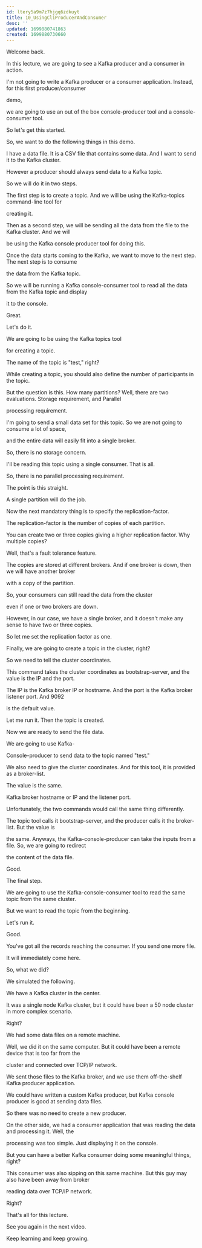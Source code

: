 ```yaml
---
id: ltery5a9m7z7hjgq6zdkuyt
title: 10_UsingCliProducerAndConsumer
desc: ''
updated: 1699880741863
created: 1699880730660
---
```


Welcome back.

In this lecture, we are going to see a Kafka producer and a consumer in action.

I'm not going to write a Kafka producer or a consumer application. Instead, for this first producer/consumer

demo,

we are going to use an out of the box console-producer tool and a console-consumer tool.

So let's get this started.

So, we want to do the following things in this demo.

I have a data file. It is a CSV file that contains some data. And I want to send it to the Kafka cluster.

However a producer should always send data to a Kafka topic.

So we will do it in two steps.

The first step is to create a topic. And we will be using the Kafka-topics command-line tool for

creating it.

Then as a second step, we will be sending all the data from the file to the Kafka cluster. And we will

be using the Kafka console producer tool for doing this.

Once the data starts coming to the Kafka, we want to move to the next step. The next step is to consume

the data from the Kafka topic.

So we will be running a Kafka console-consumer tool to read all the data from the Kafka topic and display

it to the console.

Great.

Let's do it.

We are going to be using the Kafka topics tool

for creating a topic.

The name of the topic is "test," right?

While creating a topic, you should also define the number of participants in the topic.

But the question is this. How many partitions? Well, there are two evaluations. Storage requirement, and Parallel

processing requirement.

I'm going to send a small data set for this topic. So we are not going to consume a lot of space,

and the entire data will easily fit into a single broker.

So, there is no storage concern.

I'll be reading this topic using a single consumer. That is all.

So, there is no parallel processing requirement.

The point is this straight.

A single partition will do the job.

Now the next mandatory thing is to specify the replication-factor.

The replication-factor is the number of copies of each partition.

You can create two or three copies giving a higher replication factor. Why multiple copies?

Well, that's a fault tolerance feature.

The copies are stored at different brokers. And if one broker is down, then we will have another broker

with a copy of the partition.

So, your consumers can still read the data from the cluster

even if one or two brokers are down.

However, in our case, we have a single broker, and it doesn't make any sense to have two or three copies.

So let me set the replication factor as one.

Finally, we are going to create a topic in the cluster, right?

So we need to tell the cluster coordinates.

This command takes the cluster coordinates as bootstrap-server, and the value is the IP and the port.

The IP is the Kafka broker IP or hostname. And the port is the Kafka broker listener port. And 9092

is the default value.

Let me run it. Then the topic is created.

Now we are ready to send the file data.

We are going to use Kafka-

Console-producer to send data to the topic named "test."

We also need to give the cluster coordinates. And for this tool, it is provided as a broker-list.

The value is the same.

Kafka broker hostname or IP and the listener port.

Unfortunately, the two commands would call the same thing differently.

The topic tool calls it bootstrap-server, and the producer calls it the broker-list. But the value is

the same. Anyways, the Kafka-console-producer can take the inputs from a file. So, we are going to redirect

the content of the data file.

Good.

The final step.

We are going to use the Kafka-console-consumer tool to read the same topic from the same cluster.

But we want to read the topic from the beginning.

Let's run it.

Good.

You've got all the records reaching the consumer. If you send one more file.

It will immediately come here.

So, what we did?

We simulated the following.

We have a Kafka cluster in the center.

It was a single node Kafka cluster, but it could have been a 50 node cluster in more complex scenario.

Right?

We had some data files on a remote machine.

Well, we did it on the same computer. But it could have been a remote device that is too far from the

cluster and connected over TCP/IP network.

We sent those files to the Kafka broker, and we use them off-the-shelf Kafka producer application.

We could have written a custom Kafka producer, but Kafka console producer is good at sending data files.

So there was no need to create a new producer.

On the other side, we had a consumer application that was reading the data and processing it. Well, the

processing was too simple. Just displaying it on the console.

But you can have a better Kafka consumer doing some meaningful things, right?

This consumer was also sipping on this same machine. But this guy may also have been away from broker

reading data over TCP/IP network.

Right?

That's all for this lecture.

See you again in the next video.

Keep learning and keep growing.